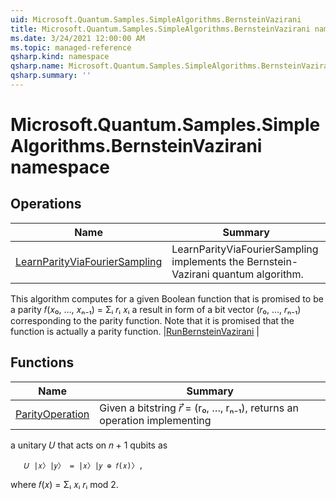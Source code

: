 ```yaml
---
uid: Microsoft.Quantum.Samples.SimpleAlgorithms.BernsteinVazirani
title: Microsoft.Quantum.Samples.SimpleAlgorithms.BernsteinVazirani namespace
ms.date: 3/24/2021 12:00:00 AM
ms.topic: managed-reference
qsharp.kind: namespace
qsharp.name: Microsoft.Quantum.Samples.SimpleAlgorithms.BernsteinVazirani
qsharp.summary: ''
---
```


# Microsoft.Quantum.Samples.SimpleAlgorithms.BernsteinVazirani namespace




<!-- summaries -->

## Operations

| Name | Summary |
|------|---------|
|[LearnParityViaFourierSampling](xref:Microsoft.Quantum.Samples.SimpleAlgorithms.BernsteinVazirani.LearnParityViaFourierSampling) |LearnParityViaFourierSampling implements the Bernstein-Vazirani quantum algorithm.This algorithm computes for a given Boolean function that is promised to bea parity 𝑓(𝑥₀, …, 𝑥ₙ₋₁) = Σᵢ 𝑟ᵢ 𝑥ᵢ a result in form ofa bit vector (𝑟₀, …, 𝑟ₙ₋₁) corresponding to the parity function.Note that it is promised that the function is actually a parity function.
|[RunBernsteinVazirani](xref:Microsoft.Quantum.Samples.SimpleAlgorithms.BernsteinVazirani.RunBernsteinVazirani) |

## Functions

| Name | Summary |
|------|---------|
|[ParityOperation](xref:Microsoft.Quantum.Samples.SimpleAlgorithms.BernsteinVazirani.ParityOperation) |Given a bitstring 𝑟⃗ = (r₀, …, rₙ₋₁), returns an operation implementinga unitary 𝑈 that acts on 𝑛 + 1 qubits as       𝑈 |𝑥〉|𝑦〉 = |𝑥〉|𝑦 ⊕ 𝑓(𝑥)〉,where 𝑓(𝑥) = Σᵢ 𝑥ᵢ 𝑟ᵢ mod 2.

<!-- /summaries -->
